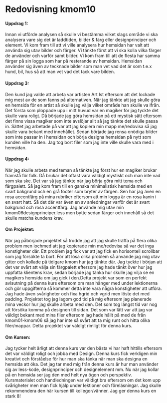 ---
---
Redovisning kmom10
=========================

#### Uppdrag 1:
Innan vi utförde analysen så skulle vi bestämma vilket slags område vi ska analysera vare sig det är laddtiden, bilder & färg eller designprinciper och element. Vi kom fram till att vi ville analysera hur hemsidan har valt att använda sig utav bilder och färger. Vi tänkte först att vi ska kolla vilka färger de använder och varför samt bilder. Vi kom fram till att de flesta har samma färger på sin logga som har på resterande av hemsidan. Hemsidan använder sig även av tecknade bilder som man vet vad det är som t.e.x hund, bil, hus så att man vet vad det tack vare bilden.

#### Uppdrag 3:
Den kund jag valde att arbeta var artisten Art Ist eftersom att det lockade mig mest av de som fanns på alternativen. När jag tänkte att jag skulle göra en hemsida för en artist så skulle jag välja vilket område han skulle va ifrån. Det första som ploppade upp i mitt huvud var en magiker för jag tyckte det skulle vara roligt. Då började jag göra hemsidan på ett mystisk sätt eftersom det finns vissa magiker som inte avslöjar allt så jag tänkte det skulle passa in. Sättet jag arbetade på var att jag kopiera min mapp me/redovisa så jag skulle vara bekant med innehållet. Sedan började jag rensa onödiga bilder som inte passar in i hemsidan och börja designa hemsidan på nytt som kunden ville ha den. Jag tog bort filer som jag inte ville skulle vara med i hemsidan.


#### Uppdrag 4:
När jag skulle arbeta med teman så tänkte jag först hur en magiker brukar framstå för folk. Då brukar det oftast vara väldigt mystiskt och man inte vad som ska ske. Det var så jag tänkte när jag börja göra mitt tema och färgpalett. Så jag kom fram till en ganska minimalistisk hemsida med en svart bakgrund och en grå footer som bryter av färgen. Sen har jag även en rosa accentfärg på mina rubriker eftersom att min logga är en rosa kanin  i en svart hatt. Så det där var även en av anledningar varför det är svart bakgrund och rosa accentfärg. Jag använde mig utav min kmom06designprinciper.less men bytte sedan färger och innehåll så det skulle matcha kundens krav.


#### Om Projektet:
När jag påbörjade projektet så trodde jag att jag skulle träffa på flera olika problem men iochmed att jag kopierade min me/redovisa så var det inga konstigheter där. Ett problem jag fick var att jag fick en horisontell scrollbar som jag försökte ta bort. För att lösa olika problem så använde jag mig utav gitter och kollade på tidigare kmom hur jag tänkte där. Jag tyckte i början att det var svårt att välja sin färgpalett eftersom jag hade tänkt över hur jag uppfatta klientens krav, sedan började jag tänka hur skulle jag vilja se en magikers hemsida om jag gick i den.Detta projekt var som en perfekt avlsutning på denna kurs eftersom om man hänger med under lektionerna och gör uppgifterna så kommer detta inte vara några konstigheter att utföra. Jag hade även svårigheter och fixa hgrid och vgrid men löste det med padding. Projektet tog jag lagom god tid på mig eftersom jag planerade mina veckor hur jag skulle arbeta med den. Det som tog längst tid var nog att försöka komma på designen till sidan. Det som var lätt var att jag var väldigt bekant med mina filer eftersom jag hade hållt på med de från kmom01-kmom06 så jag har inte så svårt att ta mig runt och hitta olika filer/mappar. Detta projektet var väldigt rimligt för denna kurs.

#### Om Kursen:
Jag tycker helt ärligt att denna kurs var den bästa vi har haft hittills eftersom det var väldigt roligt och jobba med Design. Denna kurs fick verkligen min kreativt och förståelse för hur man ska tänka när man ska designa en hemsida att öka. Det jag tar med mig från denna kurs är hur man använder sig av less-kode, designprinciper och designelement mm. Nu när jag kollar på en hemsida ser jag den med helt nya ögon och perspektiv. Kursmaterialet och handledningen var väldigt bra eftersom om det kom upp svårigheter men man fick hjälp under lektioner och föreläsningar. Jag skulle rekommendera den här kursen till kollegor/vänner. Jag ger denna kurs en stark 8!
